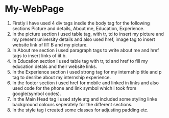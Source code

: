# My-WebPage

1) Firstly i have used 4 div tags insdie the body tag for the following sections Picture and details, About me, Education, Experience.
2) In the picture section i used table tag, with tr, td to insert my picture and my present university details and also used href, image tag to insert website link of IIT B and  my picture.
3) In About me section i used paragraph tags to write about me and href tags to insert links of iit b.
4) In Education section i used table tag with tr, td and href to fill my education detals and their website links.
5) In the Experience section i used  strong tag for my internship title and p tag to desribe about my internship experience.
6) In the footer section i used href for mobile and linked in links and also used code for the phone and link symbol which i took from google(symbol codes).
7) In the Main Head tag i used style atg and included some styling linke background colours seperately for the different sections.
8) In the style tag i created some classes for adjusting padding etc.
